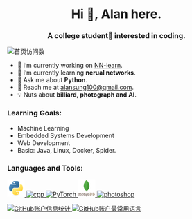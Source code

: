 <h1 align="center">Hi 👋, Alan here.</h1>
<h3 align="center">A college student🐼 interested in coding.</h3>


![首页访问数](https://komarev.com/ghpvc/?username=ALLezSung)

- 🔭 I’m currently working on [NN-learn](https://github.com/ALLezSung/NN-learn).
- 🌱 I’m currently learning **nerual networks**.
- 💬 Ask me about **Python**.
- 📧 Reach me at alansung100@gmail.com.
- 💡 Nuts about **billiard, photograph and AI**.

### Learning Goals:
- Machine Learning
- Embedded Systems Development
- Web Development
- Basic: Java, Linux, Docker, Spider.

### Languages and Tools:
<a href="https://www.python.org" target="_blank"> <img src="https://raw.githubusercontent.com/devicons/devicon/master/icons/python/python-original.svg" alt="python" width="40" height="40"/>
<a href="https://isocpp.org/" target="_blank"> <img src="https://isocpp.org/assets/images/cpp_logo.png" alt="cpp" width="40" height="40"/>
<a href="https://pytorch.org" target="_blank"> <img src="https://pytorch.org/assets/images/logo-icon.svg" alt="PyTorch" width="40" height="40"/>
<a href="https://www.mongodb.com/" target="_blank"> <img src="https://raw.githubusercontent.com/devicons/devicon/master/icons/mongodb/mongodb-original-wordmark.svg" alt="mongodb" width="40" height="40"/>
<a href="https://helpx.adobe.com/" target="_blank"> <img src="https://helpx.adobe.com/content/dam/help/mnemonics/ps_cc_app_RGB.svg" alt="photoshop" width="40" height="40"/>


![GitHub账户信息统计](https://github-readme-stats.vercel.app/api?username=ALLezSung&show_icons=true&theme=tokyonight)
![GitHub账户最常用语言](https://github-stats.ubrong.com/api/top-langs/?username=ALLezSung&layout=compact&theme=tokyonight)

